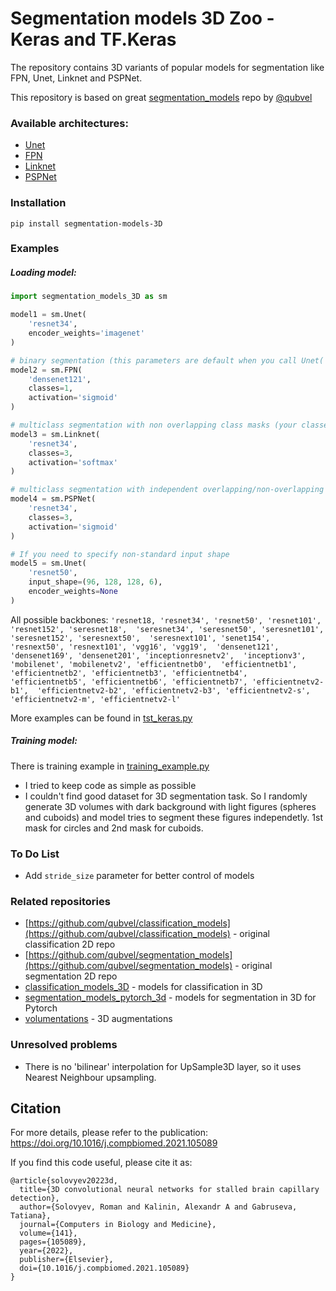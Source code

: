 # Segmentation models 3D Zoo - Keras and TF.Keras

The repository contains 3D variants of popular models for segmentation like FPN, Unet, Linknet and PSPNet. 

This repository is based on great [segmentation_models](https://github.com/qubvel/segmentation_models) repo by [@qubvel](https://github.com/qubvel/)

### Available architectures: 
-  [Unet](https://arxiv.org/abs/1505.04597)
-  [FPN](http://presentations.cocodataset.org/COCO17-Stuff-FAIR.pdf)
-  [Linknet](https://arxiv.org/abs/1707.03718)
-  [PSPNet](https://arxiv.org/abs/1612.01105)

### Installation

`pip install segmentation-models-3D`

### Examples 

##### Loading model:

```python
import segmentation_models_3D as sm

model1 = sm.Unet(
    'resnet34', 
    encoder_weights='imagenet'
)

# binary segmentation (this parameters are default when you call Unet('resnet34')
model2 = sm.FPN(
    'densenet121', 
    classes=1, 
    activation='sigmoid'
)

# multiclass segmentation with non overlapping class masks (your classes + background)
model3 = sm.Linknet(
    'resnet34', 
    classes=3, 
    activation='softmax'
)

# multiclass segmentation with independent overlapping/non-overlapping class masks
model4 = sm.PSPNet(
    'resnet34', 
    classes=3,
    activation='sigmoid'
)

# If you need to specify non-standard input shape
model5 = sm.Unet(
    'resnet50', 
    input_shape=(96, 128, 128, 6), 
    encoder_weights=None
)
```

All possible backbones: `
'resnet18, 'resnet34', 'resnet50', 'resnet101', 'resnet152', 'seresnet18', 
'seresnet34', 'seresnet50', 'seresnet101', 'seresnet152', 'seresnext50', 
'seresnext101', 'senet154', 'resnext50', 'resnext101', 'vgg16', 'vgg19', 
'densenet121', 'densenet169', 'densenet201', 'inceptionresnetv2', 
'inceptionv3', 'mobilenet', 'mobilenetv2', 'efficientnetb0', 
'efficientnetb1', 'efficientnetb2', 'efficientnetb3', 'efficientnetb4', 
'efficientnetb5', 'efficientnetb6', 'efficientnetb7', 'efficientnetv2-b1', 
'efficientnetv2-b2', 'efficientnetv2-b3', 'efficientnetv2-s', 
'efficientnetv2-m', 'efficientnetv2-l'
`

More examples can be found in [tst_keras.py](tst_keras.py)

##### Training model:

There is training example in [training_example.py](training_example.py)
* I tried to keep code as simple as possible
* I couldn't find good dataset for 3D segmentation task. So I randomly generate 3D volumes with dark background with light 
figures (spheres and cuboids) and model tries to segment these figures independetly. 1st mask for circles and 2nd mask for cuboids.

### To Do List

* Add `stride_size` parameter for better control of models

### Related repositories

 * [https://github.com/qubvel/classification_models](https://github.com/qubvel/classification_models) - original classification 2D repo
 * [https://github.com/qubvel/segmentation_models](https://github.com/qubvel/segmentation_models) - original segmentation 2D repo
 * [classification_models_3D](https://github.com/ZFTurbo/classification_models_3D) - models for classification in 3D
 * [segmentation_models_pytorch_3d](https://github.com/ZFTurbo/segmentation_models_pytorch_3d) - models for segmentation in 3D for Pytorch
 * [volumentations](https://github.com/ZFTurbo/volumentations) - 3D augmentations
 
### Unresolved problems

* There is no 'bilinear' interpolation for UpSample3D layer, so it uses Nearest Neighbour upsampling.
 
## Citation

For more details, please refer to the publication: https://doi.org/10.1016/j.compbiomed.2021.105089

If you find this code useful, please cite it as:
```
@article{solovyev20223d,
  title={3D convolutional neural networks for stalled brain capillary detection},
  author={Solovyev, Roman and Kalinin, Alexandr A and Gabruseva, Tatiana},
  journal={Computers in Biology and Medicine},
  volume={141},
  pages={105089},
  year={2022},
  publisher={Elsevier},
  doi={10.1016/j.compbiomed.2021.105089}
}
```
